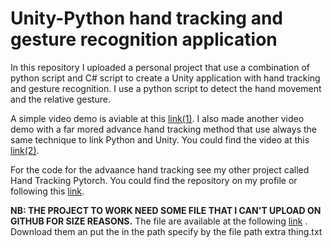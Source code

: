 # Unity-Python hand tracking and gesture recognition application
In this repository I uploaded a personal project that use a combination of python script and C# script to create a Unity application with hand tracking and gesture recognition.
I use a python script to detect the hand movement and the relative gesture.

A simple video demo is aviable at this [link(1)](https://www.youtube.com/watch?v=O4Udf7Gu3zE). I also made another video demo with a far mored advance hand tracking method that use always the same technique to link Python and Unity. You could find the video at this [link(2)](https://www.youtube.com/watch?v=1nmR-dRdeos).

For the code for the advaance hand tracking see my other project called Hand Tracking Pytorch. You could find the repository on my profile or following this [link](https://github.com/jesus-333/Hand-Tracking-Pytorch).

**NB: THE PROJECT TO WORK NEED SOME FILE THAT I CAN'T UPLOAD ON GITHUB FOR SIZE REASONS.**
The file are available at the following [link](https://drive.google.com/file/d/1doIFMfhjTz7fKd_B_HhHGWr5agNh242I/view?usp=sharing) . Download them an put the in the path specify by the file path extra thing.txt
